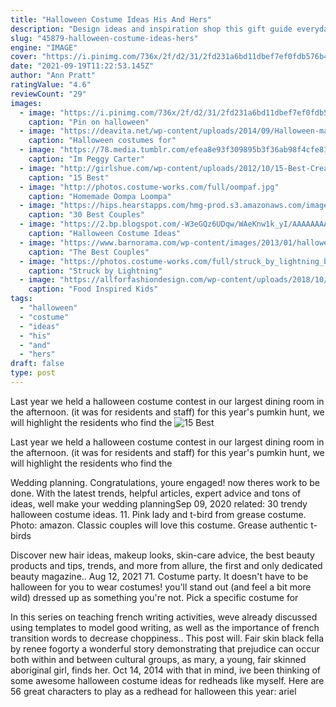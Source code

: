 ```yaml
---
title: "Halloween Costume Ideas His And Hers"
description: "Design ideas and inspiration shop this gift guide everyday finds shop this gift guide price ($) any price under $25  Halloween sweater, halloween costume, pumpkin boobs gift for womens"
slug: "45879-halloween-costume-ideas-hers"
engine: "IMAGE"
cover: "https://i.pinimg.com/736x/2f/d2/31/2fd231a6bd11dbef7ef0fdb576b451aa.jpg"
date: "2021-09-19T11:22:53.145Z"
author: "Ann Pratt"
ratingValue: "4.6"
reviewCount: "29"
images:
  - image: "https://i.pinimg.com/736x/2f/d2/31/2fd231a6bd11dbef7ef0fdb576b451aa.jpg"
    caption: "Pin on halloween"
  - image: "https://deavita.net/wp-content/uploads/2014/09/Halloween-make-up-and-costume-ideas-for-teens.jpg"
    caption: "Halloween costumes for"
  - image: "https://78.media.tumblr.com/efea8e93f309895b3f36ab98f4cfe819/tumblr_nkw89zCFP11tjzfqho4_1280.jpg"
    caption: "Im Peggy Carter"
  - image: "http://girlshue.com/wp-content/uploads/2012/10/15-Best-Creative-Yet-Scary-Halloween-Costumes-2012-For-Couples-5.jpg"
    caption: "15 Best"
  - image: "http://photos.costume-works.com/full/oompaf.jpg"
    caption: "Homemade Oompa Loompa"
  - image: "https://hips.hearstapps.com/hmg-prod.s3.amazonaws.com/images/a67d25a197d8c1d7e61aadc82bb6c4bc-1533839140.jpg?crop=1xw:1xh;center,top&resize=480:*"
    caption: "30 Best Couples"
  - image: "https://2.bp.blogspot.com/-W3eGQz6UDqw/WAeKnw1k_yI/AAAAAAAADy8/U_A6r3-65IEOuiNuYlpQ8SFemMNyXh8FgCEw/s1600/halloween%2Bcostume%2Bideas%2Bfor%2Bcouple%2B4.jpg"
    caption: "Halloween Costume Ideas"
  - image: "https://www.barnorama.com/wp-content/images/2013/01/halloween_costumes/29-halloween_costumes.jpg"
    caption: "The Best Couples"
  - image: "https://photos.costume-works.com/full/struck_by_lightning_baby.jpg"
    caption: "Struck by Lightning"
  - image: "https://allforfashiondesign.com/wp-content/uploads/2018/10/saladkid3-600x962.jpg"
    caption: "Food Inspired Kids"
tags:
  - "halloween"
  - "costume"
  - "ideas"
  - "his"
  - "and"
  - "hers"
draft: false
type: post
---
```


Last year we held a halloween costume contest in our largest dining room in the afternoon. (it was for residents and staff) for this year's pumkin hunt, we will highlight the residents who find the
![15 Best](http://girlshue.com/wp-content/uploads/2012/10/15-Best-Creative-Yet-Scary-Halloween-Costumes-2012-For-Couples-5.jpg "15 Best")

Last year we held a halloween costume contest in our largest dining room in the afternoon. (it was for residents and staff) for this year&#39;s pumkin hunt, we will highlight the residents who find the
<!--inArticleAds-->

<!--galleryOne-->

Wedding planning. Congratulations, youre engaged! now theres work to be done. With the latest trends, helpful articles, expert advice and tons of ideas, well make your wedding planningSep 09, 2020 related: 30 trendy halloween costume ideas. 11. Pink lady and t-bird from grease costume. Photo: amazon. Classic couples will love this costume. Grease authentic t-birds
<!--inArticleAds-->

<!--galleryTwo-->

Discover new hair ideas, makeup looks, skin-care advice, the best beauty products and tips, trends, and more from allure, the first and only dedicated beauty magazine.. Aug 12, 2021 71. Costume party. It doesn't have to be halloween for you to wear costumes! you'll stand out (and feel a bit more wild) dressed up as something you're not. Pick a specific costume for
<!--galleryThree-->

In this series on teaching french writing activities, weve already discussed using templates to model good writing, as well as the importance of french transition words to decrease choppiness.. This post will. Fair skin black fella by renee fogorty a wonderful story demonstrating that prejudice can occur both within and between cultural groups, as mary, a young, fair skinned aboriginal girl, finds her. Oct 14, 2014 with that in mind, ive been thinking of some awesome halloween costume ideas for redheads like myself. Here are 56 great characters to play as a redhead for halloween this year: ariel